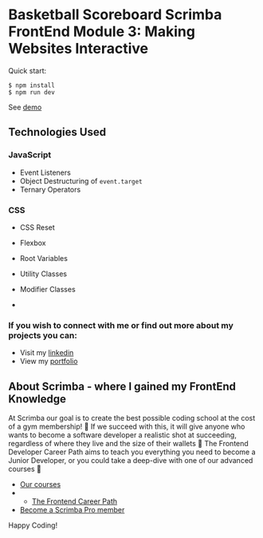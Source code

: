 # Basketball Scoreboard Scrimba FrontEnd Module 3: Making Websites Interactive 

Quick start:

```
$ npm install
$ npm run dev
````
See [demo](https://shahs-basketball-score-board.netlify.app/)

## Technologies Used

### JavaScript
- Event Listeners
- Object Destructuring of `event.target`
- Ternary Operators

### CSS
- CSS Reset
- Flexbox
- Root Variables
- Utility Classes
- Modifier Classes

- 
### If you wish to connect with me or find out more about my projects you can:
- Visit my [linkedin]()
- View my [portfolio](https://shahs-portfolio.netlify.app/)

## About Scrimba - where I gained my FrontEnd Knowledge

At Scrimba our goal is to create the best possible coding school at the cost of a gym membership! 💜
If we succeed with this, it will give anyone who wants to become a software developer a realistic shot at succeeding, regardless of where they live and the size of their wallets 🎉
The Frontend Developer Career Path aims to teach you everything you need to become a Junior Developer, or you could take a deep-dive with one of our advanced courses 🚀

- [Our courses](https://scrimba.com/allcourses)
- - [The Frontend Career Path](https://scrimba.com/learn/frontend)
- [Become a Scrimba Pro member](https://scrimba.com/pricing)

Happy Coding!
